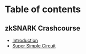 # Table of contents

## zkSNARK Crashcourse
* [Introduction](README.md)
* [Super Simple Circuit](/examples/multiplier2/GETTINGSTARTED.md)